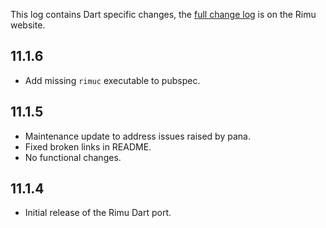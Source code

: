 This log contains Dart specific changes, the [full change
log](https://srackham.github.io/rimu/changelog.html) is on the Rimu website.

## 11.1.6
- Add missing `rimuc` executable to pubspec.

## 11.1.5
- Maintenance update to address issues raised by pana.
- Fixed broken links in README.
- No functional changes.

## 11.1.4
- Initial release of the Rimu Dart port.